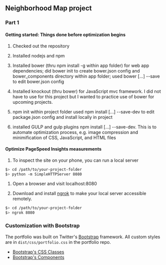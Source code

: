 ## Neighborhood Map project

### Part 1

#### Getting started: Things done before optimization begins

1. Checked out the repository

1. Installed nodejs and npm

1. Installed bower (thru npm install -g within app folder) for web app dependencies;
  did bower init to create bower.json config and bower_components directory within app folder;
  used bower [...] --save to edit bower.json config

1. Installed knockout (thru bower) for JavaScript mvc framework. I did not have to use for this project but I wanted to practice use of bower for upcoming projects.

1. npm init within project folder
  used npm install [...] --save-dev to edit package.json config and install locally in project

1. installed GULP and gulp plugins npm install [...] --save-dev. This is to automate optimization process, e.g. image compression and minimification of CSS, JavaScript, and HTML files

#### Optimize PageSpeed Insights measurements

1. To inspect the site on your phone, you can run a local server
  ```bash
  $> cd /path/to/your-project-folder
  $> python -m SimpleHTTPServer 8080
  ```

1. Open a browser and visit localhost:8080

1. Download and install [ngrok](https://ngrok.com/) to make your local server accessible remotely.
  ``` bash
  $> cd /path/to/your-project-folder
  $> ngrok 8080
  ```


### Customization with Bootstrap
The portfolio was built on Twitter's <a href="http://getbootstrap.com/">Bootstrap</a> framework. All custom styles are in `dist/css/portfolio.css` in the portfolio repo.

* <a href="http://getbootstrap.com/css/">Bootstrap's CSS Classes</a>
* <a href="http://getbootstrap.com/components/">Bootstrap's Components</a>

